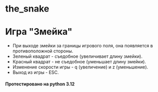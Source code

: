 # the_snake

# Игра "Змейка"

- При выходе змейки за границы игрового поля, она появляется в противоположной стороны.
- Зеленый квадрат - съедобное (увеличивает длину змейки).
- Красный квадрат - не съедобное (уменьшает длину змейки).
- Изменение скорости игры - q (увеличение) и z (уменьшение).
- Выход из игры - ESC.

#### Протестировано на python 3.12

